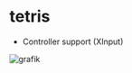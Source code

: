 # tetris
* Controller support (XInput)

![grafik](https://user-images.githubusercontent.com/34396145/69983077-23b98700-1536-11ea-9bd9-ca957e16874b.png)
